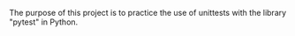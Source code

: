 The purpose of this project is to practice the use of unittests with the library "pytest" in Python.